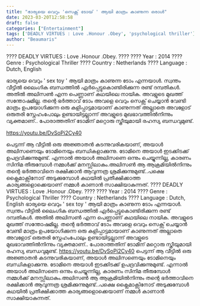 ```yaml
---
title: "ഭാര്യയെ വെറും 'സെക്സ് ടോയ് ' ആയി മാത്രം കാണുന്ന ഒരാൾ"
date: 2023-03-20T12:58:58
draft: false
categories: ["Entertainment"]
tags: ['DEADLY VIRTUES : Love .Honour .Obey', 'psychological thriller']
author: "Beaumaris"
---
```


???? DEADLY VIRTUES : Love .Honour .Obey. ????
???? Year : 2014
???? Genre : Psychological Thriller
???? Country : Netherlands
???? Language : Dutch, English

ഭാര്യയെ വെറും ' sex toy ' ആയി മാത്രം കാണുന്ന ടോം എന്നയാൾ. സ്വന്തം വീട്ടിൽ ലൈംഗിക ബന്ധത്തിൽ ഏർപ്പെട്ടുകൊണ്ടിരിക്കുന്ന രണ്ട് ദമ്പതികൾ. അതിൽ അലിസൺ എന്ന പെണ്ണാണ് കഥയിലെ നായിക. അവളുടെ മുഖത്ത് സന്തോഷമില്ല. തന്റെ ഭർത്താവ് ടോം അവളെ വെറും സെക്സ് ചെയ്യാൻ വേണ്ടി മാത്രം ഉപയോഗിക്കുന്ന ഒരു കളിപ്പാട്ടമായാണ് കാണുന്നത് അല്ലാതെ അവളോട്‌ ഒരുതരി സ്നേഹംപോലും ഉണ്ടായിട്ടല്ലാന്ന് അവളുടെ മുഖഭാവത്തിൽനിന്നും വ്യക്തമാണ്.. പോരാത്തതിന് ടോമിന് മറ്റൊരു സ്ത്രീയുമായി രഹസ്യ ബന്ധവുമുണ്ട്.

https://youtu.be/DvSoPi2Cy40

പെട്ടന്ന് ആ വീട്ടിൽ ഒരു അജ്ഞാതൻ കടന്നുവരികയാണ്, അയാൾ അലിസണെയും ടോമിനെയും ബന്ധികളാക്കുന്നു. ടോമിനെ അയാൾ ഇടക്കിടക്ക് ഉപദ്രവിക്കുന്നുമുണ്ട്. എന്നാൽ അയാൾ അലിസണെ ഒന്നും ചെയ്യുന്നില്ല, കാരണം സിനിമ തീരുമ്പോൾ നമ്മൾക്ക് മനസ്സിലാകും.അലിസൺ ആ ആക്രമിയിൽനിന്നും തന്റെ ഭർത്താവിനെ രക്ഷിക്കാൻ ആവുന്നത്ര ശ്രമിക്കുന്നുമുണ്ട്..പക്ഷെ ക്ലൈമാക്സിനോട് അടുക്കുമ്പോൾ കഥയിൽ പ്രതീക്ഷിക്കാത്ത കാര്യങ്ങളൊക്കെയാണ് നമ്മൾ കാണാൻ സാക്ഷിയാകുന്നത്.
???? DEADLY VIRTUES : Love .Honour .Obey. ???? ???? Year : 2014 ???? Genre : Psychological Thriller ???? Country : Netherlands ???? Language : Dutch, English ഭാര്യയെ വെറും ' sex toy ' ആയി മാത്രം കാണുന്ന ടോം എന്നയാൾ. സ്വന്തം വീട്ടിൽ ലൈംഗിക ബന്ധത്തിൽ ഏർപ്പെട്ടുകൊണ്ടിരിക്കുന്ന രണ്ട് ദമ്പതികൾ. അതിൽ അലിസൺ എന്ന പെണ്ണാണ് കഥയിലെ നായിക. അവളുടെ മുഖത്ത് സന്തോഷമില്ല. തന്റെ ഭർത്താവ് ടോം അവളെ വെറും സെക്സ് ചെയ്യാൻ വേണ്ടി മാത്രം ഉപയോഗിക്കുന്ന ഒരു കളിപ്പാട്ടമായാണ് കാണുന്നത് അല്ലാതെ അവളോട്‌ ഒരുതരി സ്നേഹംപോലും ഉണ്ടായിട്ടല്ലാന്ന് അവളുടെ മുഖഭാവത്തിൽനിന്നും വ്യക്തമാണ്.. പോരാത്തതിന് ടോമിന് മറ്റൊരു സ്ത്രീയുമായി രഹസ്യ ബന്ധവുമുണ്ട്. https://youtu.be/DvSoPi2Cy40 പെട്ടന്ന് ആ വീട്ടിൽ ഒരു അജ്ഞാതൻ കടന്നുവരികയാണ്, അയാൾ അലിസണെയും ടോമിനെയും ബന്ധികളാക്കുന്നു. ടോമിനെ അയാൾ ഇടക്കിടക്ക് ഉപദ്രവിക്കുന്നുമുണ്ട്. എന്നാൽ അയാൾ അലിസണെ ഒന്നും ചെയ്യുന്നില്ല, കാരണം സിനിമ തീരുമ്പോൾ നമ്മൾക്ക് മനസ്സിലാകും.അലിസൺ ആ ആക്രമിയിൽനിന്നും തന്റെ ഭർത്താവിനെ രക്ഷിക്കാൻ ആവുന്നത്ര ശ്രമിക്കുന്നുമുണ്ട്..പക്ഷെ ക്ലൈമാക്സിനോട് അടുക്കുമ്പോൾ കഥയിൽ പ്രതീക്ഷിക്കാത്ത കാര്യങ്ങളൊക്കെയാണ് നമ്മൾ കാണാൻ സാക്ഷിയാകുന്നത്.
